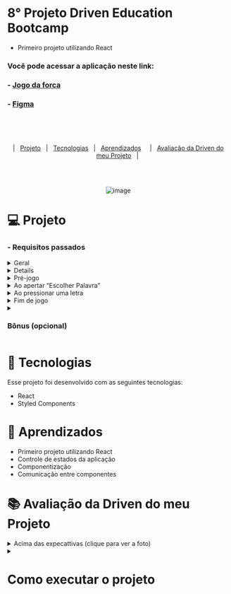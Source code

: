 

# 8° Projeto Driven Education Bootcamp
- Primeiro projeto utilizando React
### Você pode acessar a aplicação neste link:
  ### - <a href="https://p8-driven-jogo-da-forca.vercel.app/"> Jogo da forca </a>
  ### - <a href="https://www.figma.com/file/pBXcqQZlun3INESEf0kwDP/Jogo-da-Forca?node-id=0%3A1&t=Zcil1abyeBfsJrwi-0"> Figma </a>
  
<br><br><br>


<p align="center">
  |&nbsp;&nbsp;&nbsp<a href="#Projeto">Projeto</a>&nbsp;&nbsp;
  |&nbsp;&nbsp;&nbsp<a href="#Tecnologias">Tecnologias</a>&nbsp;&nbsp;
  |&nbsp;&nbsp;&nbsp<a href="#Aprendizados">Aprendizados</a>&nbsp;&nbsp;&nbsp;&nbsp;
  |&nbsp;&nbsp;&nbsp<a href="#avaliacao">Avaliação da Driven do meu Projeto</a>&nbsp;&nbsp;&nbsp;|&nbsp;
</p>
<br><br>

<div align="center">
	
![image](https://user-images.githubusercontent.com/105571583/221978407-c1e0bc82-5547-4031-b5d6-893a3aa27397.png)
	
</div>

<h1 id="Projeto"> 💻 Projeto</h1>

<h3>- Requisitos passados </h3>
<details>
<summary>    
Geral
</summary>

- [ ]  Manipule o HTML usando somente React.
- [ ]  Você deve criar o projeto com o `create-react-app` padrão, SEM usar nenhum *template*, e delete os arquivos que não serão utilizados.
- [ ]  O template gerará os arquivos base, incluindo o arquivo `package.json` e `package-lock.json`. Esses arquivos devem estar **sempre** na raiz do repositório no GitHub. Se tiver dentro de uma pasta do repositório, a avaliação vai falhar. Além do bot não aceitar, não é uma boa prática.
- ✅ **Certo** ⇒ `projeto8-jogoforca` > `package.json`
- ❌ **Errado** ⇒ `projeto8-jogoforca` > outra pasta > `package.json`
- [ ]  Seu projeto deverá ser desenvolvido utilizando Git e GitHub.
- [ ]  A cada requisito implementado faça um *commit* com uma mensagem descritiva do que você evoluiu. Caso queira dividir um requisito em vários *commits*, não há problema. Mas evite colocar mais de um requisito no mesmo *commit.*
- [ ]  Muito cuidado para não committar a `node_modules`. Se ela estiver committada, a avaliação também falhará. Não é boa prática comittar essa pasta no git.
- [ ]  Não é permitido o uso de `useEffect`!
  
 </details>
 
<details>
Componentização
</summary>

- [ ]  O seu jogo deverá ter 3 componentes:
    - [ ]  `App` (chamará os demais componentes)
    - [ ]  `Jogo` (imagem da forca, botão de iniciar, palavra do jogo)
    - [ ]  `Letras` (conjunto de botões com as letras)
 
 </details>
 
 <details>
<summary>    
Pré-jogo
</summary>

- [ ]  Crie um arquivo chamado `palavras.js` e coloque ele dentro da pasta `src` (o nome e o local precisam ser esses ou a avaliação falhará!).
- [ ]  Dentro do arquivo, insira um array de palavras em que cada elemento será uma palavra.
- [ ]  Os botões de letras devem ser mapeados através de um array do alfabeto em que cada elemento será uma letra.
- [ ]  Antes de o jogo iniciar, os botões de letras devem estar desabilitados.
    - [ ] Os botões desabilitados **devem** possuir o atributo `disabled` no HTML.
</details>

<details>
<summary>
Ao apertar “Escolher Palavra”
</summary

- [ ]  Letras passam a ficar habilitadas.
- [ ]  A contagem de erros nesse momento é 0, a imagem da forca vazia é mostrada.
- [ ]  Você deve sortear uma das palavras do array que está no arquivo `palavras.js` para o usuário tentar adivinhar.
- [ ]  Aparece a palavra a ser adivinhada na tela, com um *underline* ( `_` ) para cada letra que a palavra possui
 
 </details>
 
 <details>
 <summary>
Ao pressionar uma letra
 </summary>
 
- [ ]  O botão de uma letra já clicada deve ficar desabilitado.
- [ ]  Se a palavra escolhida no jogo tiver a letra que o usuário apertou:
    - [ ]  O *underline* da posição correspondente à letra deve ser substituído pela letra em si.
    - [ ]  As palavras disponibilizadas não possuem caracteres especiais, então não precisa se preocupar com isso!
- [ ]  Se a palavra escolhida no jogo NÃO tiver a letra que o usuário apertou:
    - [ ]  Sua contagem de erros deve aumentar.
    - [ ]  A imagem na forca deve mudar (forca0 > forca1 > forca2… e assim sucessivamente).
 </details>  

  
 <details>
 <summary>
Fim de jogo
 </summary>
 
- [ ]  Botões de letras devem ser desabilitados.
- [ ]  Caso o usuário ganhe:
    - [ ]  Quando o usuário ganha, a palavra completa fica em **verde**.
- [ ]  Caso o usuário perca:
    - [ ]  A imagem final que deve aparecer é a do boneco enforcado (forca6).
    - [ ]  A palavra deve ser revelada, mas em **vermelho**.
- [ ]  Para continuar a jogar, o usuário deve apertar o botão “Escolher Palavra” e o jogo deve ser reiniciado.
   
 </details>  
  
  
<details>
<summary>    
  
### Bônus (opcional)
  
</summary>

<details>
<summary>    
Reiniciar o jogo a qualquer momento
</summary>

- [ ]  A qualquer momento, o usuário pode reiniciar o jogo pressionando o botão “escolher palavra”.
- [ ]  Uma nova palavra é sorteada.
- [ ] O jogo deve voltar ao estado inicial (0 erros, imagem inicial da forca, palavra apenas com risquinhos, todos os botões de letras habilitados).

 </details>

<details>
<summary>    
Input de chute
</summary>

- [ ]  Crie um novo componente no seu projeto chamado `Chute`. Esse componente deverá ter um input e um botão onde o usuário poderá chutar a palavra inteira caso ele deseje
- [ ]  Ao fazer isso, se acertar a palavra, ele ganha imediatamente.
    - [ ]  A palavra correta aparece completa e na cor verde
- [ ]  Mas, se errar, ele perde imediatamente, independente da contagem anterior de erros. A imagem que deve aparecer nesse momento é a do bonequinho enforcado (forca6).
- [ ]  O input deve ser desabilitado em dois casos: antes de iniciar o jogo e depois de finalizar (ganhar ou perder)

</details>
  
<details>
<summary>    
Considerar caracteres especiais
</summary>

- [ ]  Quando o usuário pressionar uma letra sem acento (ex: a) e, na palavra, houver a mesma letra mas com acento (ex: à, á, â, ã), ela deve ser considerada como certo.
- [ ]  Além dos acentos, considere também que c e ç são equivalentes.

</details>
 
 <details>
<summary>    
Estilização do projeto utilizando styled-components
</summary>

- [ ]  A biblioteca `styled-components` é um jeito muito popular hoje em dia de fazer o CSS em projetos React. Iremos falar mais sobre ela em aulas futuras, mas a proposta é que você já tente ir fazendo a estilização desse projeto usando a ferramenta para ir se familiarizando!
    1. Para instalar em seu projeto, você precisa abrir um terminal dentro da pasta do projeto (aonde fica o arquivo `package.json`) e dar o comando: `npm install styled-components`
    2. Para aprender a usar, um bom lugar para começar é a documentação da ferramenta:

</details>
  
</details>
  
 
<h1 id="Tecnologias">🚀 Tecnologias</h1>

Esse projeto foi desenvolvido com as seguintes tecnologias:

- React 
- Styled Components


<h1 id="Aprendizados">🧠 Aprendizados</h1>

- Primeiro projeto utilizando React
- Controle de estados da aplicação
- Componentização
- Comunicação entre componentes

 <h1 id="avaliacao">📚 Avaliação da Driven do meu Projeto</h1>



 
 <details>
<summary>    
Acima das expecattivas (clique para ver a foto)
</summary>	  
<div align="center">
	
	 
![image](https://user-images.githubusercontent.com/105571583/222563897-e848df67-a086-418d-aa74-ff6829941436.png)

  
</div>
</details>
  
<details>
<summary>    
  
  
# Como executar o projeto
  
  
</summary>
  # Getting Started with Create React App

  This project was bootstrapped with [Create React App](https://github.com/facebook/create-react-app).

  ## Available Scripts

  In the project directory, you can run:

  ### `npm start`

  Runs the app in the development mode.\
  Open [http://localhost:3000](http://localhost:3000) to view it in your browser.

  The page will reload when you make changes.\
  You may also see any lint errors in the console.

  ### `npm test`

  Launches the test runner in the interactive watch mode.\
  See the section about [running tests](https://facebook.github.io/create-react-app/docs/running-tests) for more information.

  ### `npm run build`

  Builds the app for production to the `build` folder.\
  It correctly bundles React in production mode and optimizes the build for the best performance.

  The build is minified and the filenames include the hashes.\
  Your app is ready to be deployed!

  See the section about [deployment](https://facebook.github.io/create-react-app/docs/deployment) for more information.

  ### `npm run eject`

  **Note: this is a one-way operation. Once you `eject`, you can't go back!**

  If you aren't satisfied with the build tool and configuration choices, you can `eject` at any time. This command will remove the single build dependency from your project.

  Instead, it will copy all the configuration files and the transitive dependencies (webpack, Babel, ESLint, etc) right into your project so you have full control over them. All of the commands except `eject` will still work, but they will point to the copied scripts so you can tweak them. At this point you're on your own.

  You don't have to ever use `eject`. The curated feature set is suitable for small and middle deployments, and you shouldn't feel obligated to use this feature. However we understand that this tool wouldn't be useful if you couldn't customize it when you are ready for it.

  ## Learn More

  You can learn more in the [Create React App documentation](https://facebook.github.io/create-react-app/docs/getting-started).

  To learn React, check out the [React documentation](https://reactjs.org/).

  ### Code Splitting

  This section has moved here: [https://facebook.github.io/create-react-app/docs/code-splitting](https://facebook.github.io/create-react-app/docs/code-splitting)

  ### Analyzing the Bundle Size

  This section has moved here: [https://facebook.github.io/create-react-app/docs/analyzing-the-bundle-size](https://facebook.github.io/create-react-app/docs/analyzing-the-bundle-size)

  ### Making a Progressive Web App

  This section has moved here: [https://facebook.github.io/create-react-app/docs/making-a-progressive-web-app](https://facebook.github.io/create-react-app/docs/making-a-progressive-web-app)

  ### Advanced Configuration

  This section has moved here: [https://facebook.github.io/create-react-app/docs/advanced-configuration](https://facebook.github.io/create-react-app/docs/advanced-configuration)

  ### Deployment

  This section has moved here: [https://facebook.github.io/create-react-app/docs/deployment](https://facebook.github.io/create-react-app/docs/deployment)

  ### `npm run build` fails to minify

  This section has moved here: [https://facebook.github.io/create-react-app/docs/troubleshooting#npm-run-build-fails-to-minify](https://facebook.github.io/create-react-app/docs/troubleshooting#npm-run-build-fails-to-minify)
</details>
